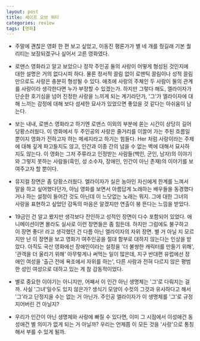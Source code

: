 ```yaml
---
layout: post
title: 셰이프 오브 워터
categories: review
tags: [영화]
---
```


- 주말에 괜찮은 영화 한 편 보고 싶었고, 이동진 평론가가 별 네 개를 줬길래 기본 퀄리티는 보장되겠구나 싶어서 고른 영화였다.

- 로맨스 영화라고 알고 보았으나 정작 주인공 둘의 사랑이 어떻게 형성된 것인지에 대한 설명은 거의 없다시피 하다. 물론 정서적 끌림 없이 로맨틱 끌림이나 성적 끌림만으로도 사랑은 충분히 형성될 수 있다. 애초에 사랑의 주체인 두 사람이 둘의 관계를 사랑이라 생각한다면 누가 부정할 수 있겠는가. 하지만 그렇다 해도, 엘라이자가 단순한 호기심을 넘어 진정한 사랑을 느끼게 되는 계기라던가, '그'가 엘라이자에 대해 느끼는 감정에 대해 보다 섬세한 묘사가 있었으면 좋았을 것 같다는 아쉬움이 남는다.

- 보는 내내, 로맨스 영화라고 하기엔 로맨스 이외의 부분에 쏟는 시간이 상당히 길어 당황스러웠다. 이 영화에서 두 주인공의 사랑은 줄거리를 이끌어 가는 주된 흐름일 뿐이지 영화가 전하고자 하는 메세지라고 하기는 힘들다. Her 처럼 사랑이라는 주제에 대해 깊게 파고들지도 않고, 인간과 이종 간의 넘을 수 없는 벽에 대해서 묘사하지도 않는다. 이 영화는 그저 주류라고 인정받는 사람들(백인, 군인, 남자)의 이야기와 그렇지 못하는 사람들(흑인, 성 소수자, 장애인, 인간이 아닌 존재)의 이야기를 보여주고자 할 뿐이다.

- 뮤지컬 장면은 좀 당황스러웠다. 엘라이자가 실은 농아인 자신에게 한계를 느껴서 말을 하고 싶어했다던가, 아님 영화를 보면서 아름답게 노래하는 배우들을 동경했다거나 하는 설정이 들어간 것도 아닌데 이 느닷없는 노래는 뭐지. 그에 대한 그녀의 사랑을 표현하고 싶었던 감독의 마음은 알겠지만 연출이 붕 뜬다는 느낌을 받았다.

- 19금인 건 알고 봤지만 생각보다 잔인하고 성적인 장면이 다수 포함되어 있었다. 애니메이션이면 몰라도 실사로 이런 장면들은 좀 힘든데. 하지만 그럼에도 불구하고 이 장면 좋다! 라고 생각했던 건 다름 아닌 엘라이자의 자위 장면. 별 거 아닐 지 모르지만 난 이 장면을 보고 영화가 여주인공을 절대 함부로 대하지 않는다는 인상을 받았다. 아직도 국산 영화에선 장애인이라는 설정을 '더 불쌍한 캐릭터를 만들기 위해', '관객을 더 울리기 위해' 아무렇게나 써먹는 일이 많은데, 지구 반대편 유럽에선 장애인 여성을 '출근 전에 욕조에서 자위를 하는', 다른 사람과 전혀 다르지 않은 평범한 성인 여성으로 대하고 있는 게 참 감동적이었다. 

- 별로 중요한 이야기는 아니지만, 어째서 이 인간 아닌 생명체는 '그'로 다뤄지는 걸까. 사실 '그녀'일수도 있지 않은가? 생식기 모양이 수컷의 그것과 유사하다고 해서 '그'라고 단정지을 수는 없는 거 아닌가. 주인공 엘라이자가 이 생명체를 '그'로 규정지어버린 건 아닐지?

- 우리가 인간이 아닌 생명체와 사랑에 빠질 수 있다면, 이미 그 시점에서 이성애건 동성애건 별 의미가 없게 되는 거 아닐까? 우리는 언제쯤 이 모든 것을 '사랑'으로 통칭해서 부를 수 있게 될까.